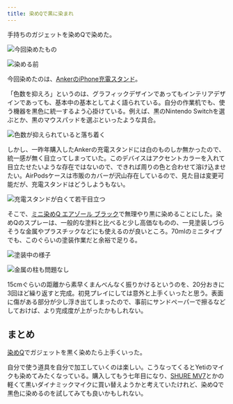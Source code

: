 ```yaml
---
title: 染めQで黒に染まれ
---
```

手持ちのガジェットを染めQで染めた。

![](https://lh6.googleusercontent.com/aTh96E-5SUY4QleE3iGsGS0MJqSxHvgyWffyDdXzbnK2eqJ1we4WZZeYy-mZGjm-wI9VV7xgx_Re-KGlPyDYpsqaQiCrK5SSFYsSAbs18gEjGKDQplgLAuskEyAt0QLa3G3Pj7s14Xc171_wc3G6Nz5fEPsP5-A0p8VNN2qULnd_ej-EIEmwBJlisrfk "今回染めたもの")

![](https://lh5.googleusercontent.com/rrBDO4gqwNrAs3aoxCJMMoOhEiozEKhUiWQOTN3nbmt48mU2IdqsdF5eHA4rM6AEUZ356XF7NySq46bAsKKTSav9uJSHyBXsLNVi0gtWqsGekk0lqqdF2o3dOKh9j1C79cC0ThEzn6cve0higK4P2E4fQ_5uKKYQMbfo6nIlg_SGHOkwvooUOOluyCyp "染める前")

今回染めたのは、[AnkerのiPhone充電スタンド](https://r7kamura.com/articles/2021-09-06-anker-iphone-stand)。

「色数を抑えろ」というのは、グラフィックデザインであってもインテリアデザインであっても、基本中の基本としてよく語られている。自分の作業机でも、使う機器を黒色に統一するよう心掛けている。例えば、黒のNintendo Switchを選ぶとか、黒のマウスパッドを選ぶといったような具合。

![](https://lh3.googleusercontent.com/RalQXCsxscFsc-upqFtJlhRrSMJREiOpB_D3fpVzz9XK-83W0l3ex4ER7vmy_AJ2N2Dq9rTZ_5EU47M90hGp__DJH-FnzoCOur5VwQ8RoU7ijftzcoIuU57tWCMHfk-Pq6lX88IMkwjUgzOngqDYLyZnu4aaUGIJoS2Pz4eBXGK5f60j1a6_G7SC7Ivf "色数が抑えられていると落ち着く")

しかし、一昨年購入したAnkerの充電スタンドには白のものしか無かったので、統一感が無く目立ってしまっていた。このデバイスはアクセントカラーを入れて目立たせたいような存在ではないので、できれば周りの色と合わせて溶け込ませたい。AirPodsケースは市販のカバーが沢山存在しているので、見た目は変更可能だが、充電スタンドはどうしようもない。

![](https://lh3.googleusercontent.com/9-789yPWqAPWuMlTrC1g11UQPmu7MMBo0vQuzRxDzL2G6AkZE24zqyHlUuGE-UHK4wJOVM-5C9zDC7QB2_eRFgy8YMYn_S9uHvfCiaWez-5bAbg8sXG1oq6l3YQ8z9ABJClsYRXsrrtIbNRfeIAswWeOJWdDo4gOEjTfoNhjh2sSC6lBkr96hPFd3lIT "充電スタンドが白くて若干目立つ")

そこで、[ミニ染めQ エアゾール ブラック](https://www.amazon.co.jp/dp/B003QMFUKO)で無理やり黒に染めることにした。染めQのスプレーは、一般的な塗料と比べると少し高価なものの、一見塗装しづらそうな金属やプラスチックなどにも使えるのが良いところ。70mlのミニタイプでも、このぐらいの塗装作業だと余裕で足りる。

![](https://lh6.googleusercontent.com/3nBwxqww7n8TyDyZjs7_o5SQ_keCIpoBlBuiHHEFxJSRpFOxc8yG8hSy-KelfycCr_9M4d9CfyHP_V5oQVpMio1_XCyshhWoNzG-hsGgAo24jfM41ndfzUy7h4YJ8Hm7fuvZvZUVfjSj_fWPMhj8n29zddPyXZV1fRh9NRI5jJEjPeAvf0XAKeMevauH "塗装中の様子")

![](https://lh3.googleusercontent.com/8uxsKJ6XZRPXmjSFM1DHz96CKal30nT3bXVAmRF-LC_Q4pe-Q-qrue_YMLBm2e64iw8LAPmWKuOh-0GB9vFd5aEeBIiGBs9Mbiz5Ijx-TJ3H8ymlO51rTBFX0z3JTfHJwxN0eXHw6l2CRbHb6zOMDUJOX8JL5uGtxEIQ-GP1nkrlTMkQ7C_Qa4jhV6CG "金属の柱も問題なし")

15cmぐらいの距離から素早くまんべんなく振りかけるというのを、20分おきに3回ほど繰り返すと完成。初見プレイにしては意外と上手くいったと思う。表面に傷がある部分が少し浮き出てしまったので、事前にサンドペーパーで擦るなどしておけば、より完成度が上がったかもしれない。

まとめ
---

[染めQ](https://www.amazon.co.jp/dp/B003QMFUKO)でガジェットを黒く染めたら上手くいった。

自分で使う道具を自分で加工していくのは楽しい。こうなってくるとYetiのマイクも染めてみたくなっている。購入してもう七年目になり、[SHURE MV7](https://www.amazon.co.jp/dp/B08KY7G1GV)とかの軽くて黒いダイナミックマイクに買い替えようかと考えていたけれど、染めQで黒色に染めるのを試してみても良いかもしれない。
